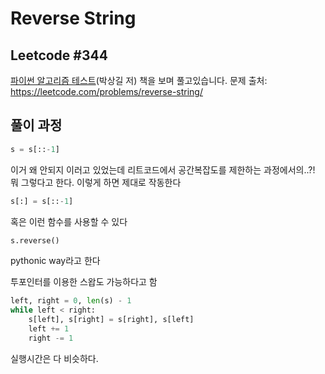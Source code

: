 # Reverse String
## Leetcode #344
[파이썬 알고리즘 테스트](https://github.com/onlybooks/algorithm-interview)(박상길 저) 책을 보며 풀고있습니다. 문제 출처: https://leetcode.com/problems/reverse-string/

## 풀이 과정
```python
s = s[::-1]
```
이거 왜 안되지 이러고 있었는데 리트코드에서 공간복잡도를 제한하는 과정에서의..?! 뭐 그렇다고 한다. 이렇게 하면 제대로 작동한다
```python
s[:] = s[::-1]
```

혹은 이런 함수를 사용할 수 있다
```python
s.reverse()
```
pythonic way라고 한다

투포인터를 이용한 스왑도 가능하다고 함
```python
left, right = 0, len(s) - 1
while left < right:
    s[left], s[right] = s[right], s[left]
    left += 1
    right -= 1
```

실행시간은 다 비슷하다.